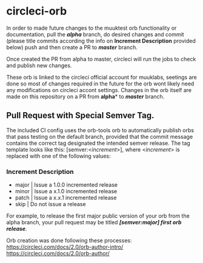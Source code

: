 # circleci-orb


In order to made future changes to the muuktest orb functionality or documentation, pull the ***alpha*** branch, do desired changes and commit (please title commits according the info on **Increment	Description** provided below) push and then create a PR to ***master*** branch.

Once created the PR from alpha to master, circleci will run the jobs to check and publish new changes.

These orb is linked to the circleci official account for muuklabs, seetings are done so most of changes required in the future for the orb wont likely need any modifications on circleci accont settings. Changes in the orb itself are made on this repository on a PR from **alpha*** to ***master*** branch.

## Pull Request with Special Semver Tag.
The included CI config uses the orb-tools orb to automatically publish orbs that pass testing on the default branch, provided that the commit message contains the correct tag designated the intended semver release.
The tag template looks like this: [semver:<*increment*>], where <*increment*> is replaced with one of the following values:

### Increment	Description
  - major | Issue a 1.0.0 incremented release
  - minor | Issue a x.1.0 incremented release
  - patch | Issue a x.x.1 incremented release
  - skip  | Do not issue a release
  
For example, to release the first major public version of your orb from the alpha branch, your pull request may be titled ***[semver:major] first orb release***.

Orb creation was done following these processes:
https://circleci.com/docs/2.0/orb-author-intro/
https://circleci.com/docs/2.0/orb-author/
